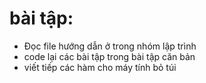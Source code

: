 # bài tập:
- Đọc file hướng dẫn ở trong nhóm lập trình
- code lại các bài tập trong bài tập căn bản 
- viết tiếp các hàm cho máy tính bỏ túi
